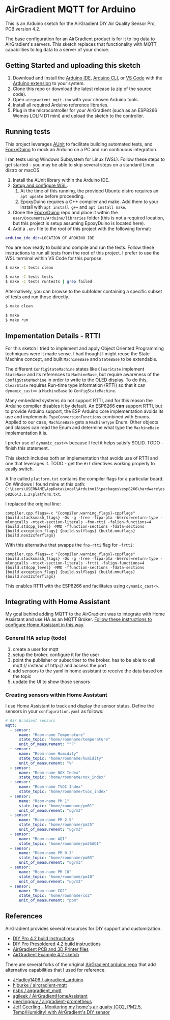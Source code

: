 # AirGradient MQTT for Arduino

This is an Arduino sketch for the AirGradient DIY Air Quality Sensor Pro, PCB version 4.2. 

The base configuration for an AirGradient product is for it to log data to AirGradient's servers. This sketch replaces that functionality with MQTT capabilities to log data to a server of your choice.

## Getting Started and uploading this sketch

1. Download and Install the [Arduino IDE](https://www.arduino.cc/en/software), [Arduino CLI](https://arduino.github.io/arduino-cli/0.19/installation/), or [VS Code](https://code.visualstudio.com/) with the [Arduino extension](https://marketplace.visualstudio.com/items?itemName=vsciot-vscode.vscode-arduino) to your system.
1. Clone this repo or download the latest release (a zip of the source code).
1. Open `airgradient_mqtt.ino` with your chosen Arduino tools.
1. Install all required Arduino reference libraries.
1. Plug in the microcontroller for your AirGradient (such as an ESP8266 Wemos LOLIN D1 mini) and upload the sketch to the controller.

## Running tests

This project leverages [AUnit](https://github.com/bxparks/AUnit) to facilitate building automated tests, and [EpoxyDuino](https://github.com/bxparks/EpoxyDuino) to mock an Arduino on a PC and run continuous integration.

I ran tests using Windows Subsystem for Linux (WSL). Follow these steps to get started - you may be able to skip several steps on a standard Linux distro or macOS.

1. Install the AUnit library within the Arduino IDE.
1. [Setup and configure WSL](https://learn.microsoft.com/en-us/windows/wsl/install).
    1. At the time of this running, the provided Ubuntu distro requires an `apt update` before proceeding.
    1. EpoxyDuino requires a C++ compiler and make. Add them to your install with `apt install g++` and `apt install make`.
1. Clone the [EpoxyDuino](https://github.com/bxparks/EpoxyDuino) repo and place it within the `user/Documents/Arduino/libraries` folder (this is not a required location, but this project is setup assuming EpoxyDuino is located here).
1. Add a `.env` file to the root of this project with the following format:

```bash
arduino_ide_dir=LOCATION_OF_ARDUINO_IDE
```

You are now ready to build and compile and run the tests. Follow these instructions to run all tests from the root of this project. I prefer to use the WSL terminal within VS Code for this purpose.

```bash
$ make -C tests clean

$ make -C tests tests
$ make -C tests runtests | grep failed
```

Alternatively, you can browse to the subfolder containing a specific subset of tests and run those directly.

```bash
$ make clean

$ make
$ make run
```

## Impementation Details - RTTI

For this sketch I tried to implement and apply Object Oriented Programming techniques were it made sense. I had thought I might reuse the State Machine concept, and built `MachineBase` and `StateBase` to be extendable.

The different `ConfigStateMachine` states like `ClearState` implement `StateBase` and its references to `MachineBase`, but require awareness of the `ConfigStateMachine` in order to write to the OLED display. To do this, `ClearState` requires Run-time type information (RTTI) so that it can `dynamic_cast<>` a `MachineBase` to `ConfigStateMachine`.

Many embedded systems do not support RTTI, and for this reason the Arduino compiler disables it by default. An ESP8266 **can** support RTTI, but to provide Arduino support, the ESP Arduino core implementation avoids its use and implements `TypeConversionFunctions` combined with Enums. Applied to our case, `MachineBase` gets a `MachineType` Enum. Other objects and classes can read the Enum and determine what type the `MachineBase` implementation it is.

I prefer use of `dynamic_cast<>` because I feel it helps satisfy SOLID. TODO - finish this statement.

This sketch includes both an implementation that avoids use of RTTI and one that leverages it. TODO - get the `#if` directives working properly to easily switch.

A file called `platform.txt` contains the compiler flags for a particular board. On Windows I found mine at this path: `C:\Users\USERNAME\AppData\Local\Arduino15\packages\esp8266\hardware\esp8266\3.1.2\platform.txt`.

I replaced the original line:

```
compiler.cpp.flags=-c "{compiler.warning_flags}-cppflags" {build.stacksmash_flags} -Os -g -free -fipa-pta -Werror=return-type -mlongcalls -mtext-section-literals -fno-rtti -falign-functions=4 {build.stdcpp_level} -MMD -ffunction-sections -fdata-sections {build.exception_flags} {build.sslflags} {build.mmuflags} {build.non32xferflags}
```

With this alternative that swapps the `fno-rtti` flag for `-frtti`:

```
compiler.cpp.flags=-c "{compiler.warning_flags}-cppflags" {build.stacksmash_flags} -Os -g -free -fipa-pta -Werror=return-type -mlongcalls -mtext-section-literals -frtti -falign-functions=4 {build.stdcpp_level} -MMD -ffunction-sections -fdata-sections {build.exception_flags} {build.sslflags} {build.mmuflags} {build.non32xferflags}
```

This enables RTTI with the ESP8266 and facilitates using `dynamic_cast<>`.

## Integrating with Home Assistant

My goal behind adding MQTT to the AirGradient was to integrate with Home Assistant and use HA as an MQTT Broker. [Follow these instructions to configure Home Assistant in this way](https://www.home-assistant.io/integrations/mqtt).

### General HA setup (todo)

1. create a user for mqtt
1. setup the broker. configure it for the user
1. point the publisher or subscriber to the broker. has to be able to call mqtt:// instead of http:// and access the port
1. add sensors to the yaml in home assistant to receive the data based on the topic
1. update the UI to show those sensors

### Creating sensors within Home Assistant

I use Home Assistant to track and display the sensor status. Define the sensors in your `configuration.yaml` as follows:

```yaml
# Air Gradient sensors
mqtt:
  - sensor:
      name: "Room-name Temperature"
      state_topic: "home/roomname/temperature"
      unit_of_measurement: "°F"
  - sensor:
      name: "Room-name Humidity"
      state_topic: "home/roomname/humidity"
      unit_of_measurement: "%"
  - sensor:
      name: "Room-name NOX Index"
      state_topic: "home/roomname/nox_index"
  - sensor:
      name: "Room-name TVOC Index"
      state_topic: "home/roomname/tvoc_index"
  - sensor:
      name: "Room-name PM 1"
      state_topic: "home/roomname/pm01"
      unit_of_measurement: "ug/m3"
  - sensor:
      name: "Room-name PM 2.5"
      state_topic: "home/roomname/pm25"
      unit_of_measurement: "ug/m3"
  - sensor:
      name: "Room-name AQI"
      state_topic: "home/roomname/pm25AQI"
  - sensor:
      name: "Room-name PM 0.3"
      state_topic: "home/roomname/pm03"
      unit_of_measurement: "ug/m3"
  - sensor:
      name: "Room-name PM 10"
      state_topic: "home/roomname/pm10"
      unit_of_measurement: "ug/m3"
  - sensor:
      name: "Room-name CO2"
      state_topic: "home/roomname/co2"
      unit_of_measurement: "ppm"
```

## References

AirGradient provides several resources for DIY support and customization.

- [DIY Pro 4.2 build instructions](https://www.airgradient.com/open-airgradient/instructions/diy-pro-v42/)
- [DIY Pro Presoldered 4.2 build instructions](https://www.airgradient.com/open-airgradient/instructions/diy-pro-presoldered-v42/)
- [AirGradient PCB and 3D Printer files](https://www.airgradient.com/open-airgradient/instructions/overview/)
- [AirGradient Example 4.2 sketch](https://github.com/airgradienthq/arduino/blob/master/examples/DIY_PRO_V4_2/DIY_PRO_V4_2.ino)

There are several forks of the original [AirGradient arduino repo](https://github.com/airgradienthq/arduino/) that add alternative capabilities that I used for reference.

- [JHadley1406 / aigradient_arduino](https://github.com/JHadley1406/airgradient_arduino)
- [hjburke / airgradient-mqtt](https://github.com/hjburke/airgradient-mqtt)
- [nsbk / airgradient_mqtt](https://github.com/nsbk/airgradient_mqtt)
- [agileek / AirGradientHomeAssistant](https://github.com/agileek/AirGradientHomeAssistant)
- [geerlingguy / airgradient-prometheus](https://github.com/geerlingguy/airgradient-prometheus)
- [Jeff Geerling - Monitoring my home's air quaity (CO2, PM2.5, Temp/Humidity) with AirGradient's DIY sensor](https://www.jeffgeerling.com/blog/2021/airgradient-diy-air-quality-monitor-co2-pm25)
